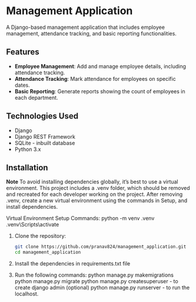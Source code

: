 # Management Application

A Django-based management application that includes employee management, attendance tracking, and basic reporting functionalities.

## Features

- **Employee Management**: Add and manage employee details, including attendance tracking.
- **Attendance Tracking**: Mark attendance for employees on specific dates.
- **Basic Reporting**: Generate reports showing the count of employees in each department.

## Technologies Used

- Django
- Django REST Framework
- SQLite - inbuilt database
- Python 3.x

## Installation

**Note**
To avoid installing dependencies globally, it’s best to use a virtual environment. This project includes a .venv folder, which should be removed and recreated for each developer working on the project. After removing .venv, create a new virtual environment using the commands in Setup, and install dependencies.

Virtual Environment Setup Commands:
   python -m venv .venv
   .venv\Scripts\activate 

1. Clone the repository:

   ```bash
   git clone https://github.com/pranav824/management_application.git
   cd management_application

2. Install the dependencies in requirements.txt file

3. Run the following commands:
   python manage.py makemigrations
   python manage.py migrate
   python manage.py createsuperuser - to create django admin (optional)
   python manage.py runserver - to run the localhost.



